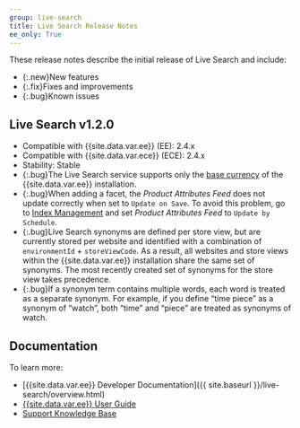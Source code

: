 ```yaml
---
group: live-search
title: Live Search Release Notes
ee_only: True
---
```


These release notes describe the initial release of Live Search and include:

-  {:.new}New features
-  {:.fix}Fixes and improvements
-  {:.bug}Known issues

## Live Search v1.2.0

-  Compatible with {{site.data.var.ee}} (EE): 2.4.x
-  Compatible with {{site.data.var.ece}} (ECE): 2.4.x
-  Stability: Stable
-  {:.bug}The Live Search service supports only the [base currency](https://docs.magento.com/user-guide/stores/currency-configuration.html) of the {{site.data.var.ee}} installation.
-  {:.bug}When adding a facet, the _Product Attributes Feed_ does not update correctly when set to `Update on Save`. To avoid this problem, go to [Index Management](https://docs.magento.com/user-guide/system/index-management.html) and set _Product Attributes Feed_ to `Update by Schedule`.
-  {:.bug}Live Search synonyms are defined per store view, but are currently stored per website and identified with a combination of `environmentId` + `storeViewCode`. As a result, all websites and store views within the {{site.data.var.ee}} installation share the same set of synonyms. The most recently created set of synonyms for the store view takes precedence.
-  {:.bug}If a synonym term contains multiple words, each word is treated as a separate synonym. For example, if you define “time piece” as a synonym of “watch”, both “time” and “piece” are treated as synonyms of watch.

## Documentation

To learn more:

-  [{{site.data.var.ee}} Developer Documentation]({{ site.baseurl }}/live-search/overview.html)
-  [{{site.data.var.ee}} User Guide](https://docs.magento.com/user-guide/live-search/overview.html)
-  [Support Knowledge Base](https://support.magento.com/hc/en-us)
